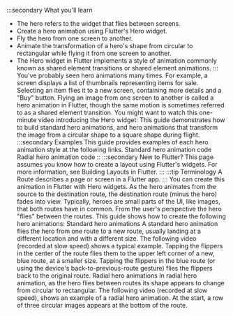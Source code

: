 :::secondary What you'll learn
* The hero refers to the widget that flies between screens.
* Create a hero animation using Flutter's Hero widget.
* Fly the hero from one screen to another.
* Animate the transformation of a hero's shape from circular to
    rectangular while flying it from one screen to another.
* The Hero widget in Flutter implements a style of animation
    commonly known as shared element transitions or
    shared element animations.
:::
You've probably seen hero animations many times. For example, a screen displays
a list of thumbnails representing items for sale.  Selecting an item flies it to
a new screen, containing more details and a "Buy" button. Flying an image from
one screen to another is called a hero animation in Flutter, though the same
motion is sometimes referred to as a shared element transition.
You might want to watch this one-minute video introducing the Hero widget:
This guide demonstrates how to build standard hero animations, and hero
animations that transform the image from a circular shape to a square shape
during flight.
:::secondary Examples
This guide provides examples of each hero animation style at
the following links.
Standard hero animation code
Radial hero animation code
::
:::secondary New to Flutter?
This page assumes you know how to create a layout
using Flutter's widgets. For more information, see
Building Layouts in Flutter.
:::
:::tip Terminology
  A Route describes a page or screen in a Flutter app.
:::
You can create this animation in Flutter with Hero widgets.
As the hero animates from the source to the destination route,
the destination route (minus the hero) fades into view.
Typically, heroes are small parts of the UI, like images,
that both routes have in common. From the user's perspective
the hero "flies" between the routes. This guide shows how
to create the following hero animations:
Standard hero animations
A standard hero animation flies the hero from one route to a new route,
usually landing at a different location and with a different size.
The following video (recorded at slow speed) shows a typical example.
Tapping the flippers in the center of the route flies them to the
upper left corner of a new, blue route, at a smaller size.
Tapping the flippers in the blue route (or using the device's
back-to-previous-route gesture) flies the flippers back to
the original route.
Radial hero animations
In radial hero animation, as the hero flies between routes
its shape appears to change from circular to rectangular.
The following video (recorded at slow speed),
shows an example of a radial hero animation. At the start, a
row of three circular images appears at the bottom of the route.
